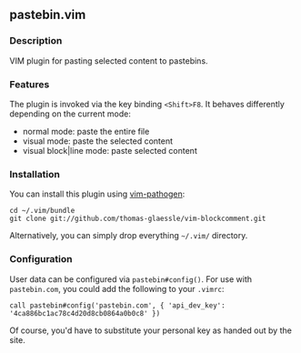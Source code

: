## pastebin.vim

### Description

VIM plugin for pasting selected content to pastebins.


### Features

The plugin is invoked via the key binding `<Shift>F8`.
It behaves differently depending on the current mode:

* normal mode: paste the entire file
* visual mode: paste the selected content
* visual block|line mode: paste selected content


### Installation

You can install this plugin using [vim-pathogen](https://github.com/tpope/vim-pathogen/):

    cd ~/.vim/bundle
    git clone git://github.com/thomas-glaessle/vim-blockcomment.git

Alternatively, you can simply drop everything `~/.vim/` directory.


### Configuration

User data can be configured via `pastebin#config()`.
For use with `pastebin.com`, you could add the following to your `.vimrc`:

    call pastebin#config('pastebin.com', { 'api_dev_key': '4ca886bc1ac78c4d20d8cb0864a0b0c8' })

Of course, you'd have to substitute your personal key as handed out by the site.
